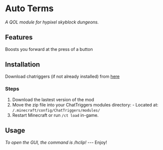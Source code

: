 # Auto Terms
_A QOL module for hypixel skyblock dungeons._ 

## Features 
Boosts you forward at the press of a button

## Installation 
Download chatriggers (if not already installed) from [here](https://chattriggers.com/) 

### Steps 
1. Download the lastest version of the mod
2. Move the zip file into your ChatTriggers modules directory: - Located at: `/.minecraft/config/ChatTriggers/modules/`
3. Restart Minecraft or run `/ct load` in-game.

## Usage
_To open the GUI, the command is /hclip!_ --- Enjoy!
